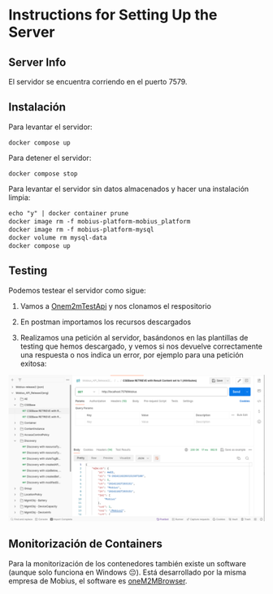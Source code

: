 # Instructions for Setting Up the Server

## Server Info

El servidor se encuentra corriendo en el puerto 7579.

## Instalación

Para levantar el servidor:

```
docker compose up
```

Para detener el servidor:

```
docker compose stop
```

Para levantar el servidor sin datos almacenados y hacer una instalación limpia:

```
echo "y" | docker container prune
docker image rm -f mobius-platform-mobius_platform
docker image rm -f mobius-platform-mysql
docker volume rm mysql-data
docker compose up
```

## Testing

Podemos testear el servidor como sigue:

1. Vamos a [Onem2mTestApi](https://github.com/IoTKETI/oneM2M-API-Testing) y nos clonamos el respositorio

2. En postman importamos los recursos descargados

3. Realizamos una petición al servidor, basándonos en las plantillas de testing que hemos descargado, y vemos si nos devuelve correctamente una respuesta o nos indica un error, por ejemplo para una petición exitosa:

<img alt="petición exitosa" src="./imgs/postam_request_example.png">

## Monitorización de Containers

Para la monitorización de los contenedores también existe un software (aunque solo funciona en Windows 😔). Está desarrollado por la misma empresa de Mobius, el software es [oneM2MBrowser](https://github.com/IoTKETI/oneM2MBrowser).

